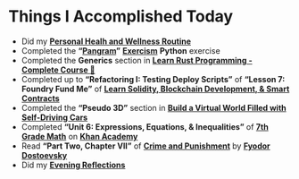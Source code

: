 # Things I Accomplished Today

- Did my **[Personal Healh and Wellness Routine](../../Routines/personal-health-and-wellness-routine-2024-week-6.md)**
- Completed the **“[Pangram](https://exercism.org/tracks/python/exercises/pangram)”** **[Exercism](https://exercism.org)** **Python** exercise
- Completed the **Generics** section in **[Learn Rust Programming - Complete Course 🦀](https://www.youtube.com/watch?v=BpPEoZW5IiY)**
- Completed up to **“Refactoring I: Testing Deploy Scripts”** of **“Lesson 7: Foundry Fund Me”** of **[Learn Solidity, Blockchain Development, & Smart Contracts](https://www.youtube.com/watch?v=umepbfKp5rI)**
- Completed the **“Pseudo 3D”** section in **[Build a Virtual World Filled with Self-Driving Cars](https://www.youtube.com/watch?v=5iHejdqYIa8)**
- Completed **“Unit 6: Expressions, Equations, & Inequalities”** of **[7th Grade Math](https://www.khanacademy.org/math/cc-seventh-grade-math)** on **[Khan Academy](https://www.khanacademy.org)**
- Read **“Part Two, Chapter VII”** of **[Crime and Punishment](https://www.goodreads.com/book/show/7144.Crime_and_Punishment)** by **[Fyodor Dostoevsky](https://www.goodreads.com/author/show/3137322.Fyodor_Dostoevsky)**
- Did my **[Evening Reflections](../../Routines/evening-reflections.md)**
